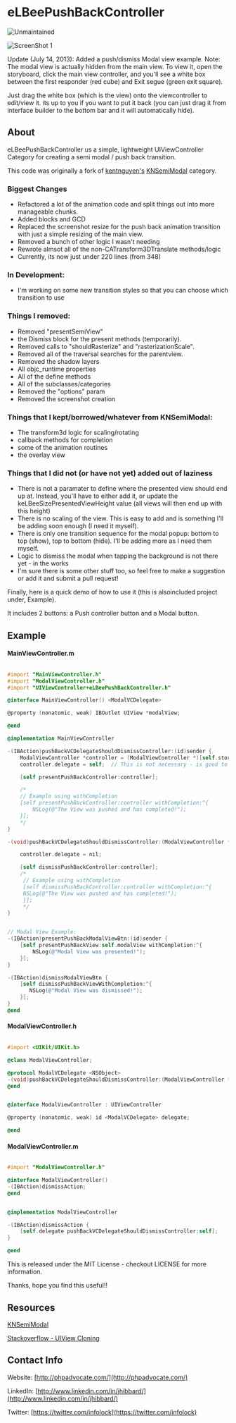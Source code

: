 eLBeePushBackController
=======================

![Unmaintained](https://img.shields.io/badge/%E2%9A%A0-unmaintained-red.svg?style=flat)


![ScreenShot 1](screenshot.png)


Update (July 14, 2013): Added a push/dismiss Modal view example.
Note: The modal view is actually hidden from the main view.  To view it, open the storyboard, click the main view 
controller, and you'll see a white box between the first responder (red cube) and Exit segue (green exit square).  

Just drag the white box (which is the view) onto the viewcontroller to edit/view it.  its up to you if you want to put 
it back (you can just drag it from interface builder to the bottom bar and it will automatically hide).


## About

eLBeePushBackController us a simple, lightweight UIViewController Category for creating a semi modal / push back transition.  

This code was originally a fork of [kentnguyen's](https://github.com/kentnguyen) [KNSemiModal](https://github.com/kentnguyen/KNSemiModalViewController) category.  

### Biggest Changes

* Refactored a lot of the animation code and split things out into more manageable chunks.
* Added blocks and GCD
* Replaced the screenshot resize for the push back animation transition with just a simple resizing of the main view.
* Removed a bunch of other logic I wasn't needing
* Rewrote almsot all of the non-CATransform3DTranslate methods/logic
* Currently, its now just under 220 lines (from 348)


### In Development:
* I'm working on some new transition styles so that you can choose which transition to use

### Things I removed:
* Removed "presentSemiView"
* the Dismiss block for the present methods (temporarily).
* Removed calls to "shouldRasterize" and "rasterizationScale".
* Removed all of the traversal searches for the parentview.
* Removed the shadow layers
* All objc_runtime properties
* All of the define methods
* All of the subclasses/categories
* Removed the "options" param
* Removed the screenshot creation

### Things that I kept/borrowed/whatever from KNSemiModal:
* The transform3d logic for scaling/rotating
* callback methods for completion
* some of the animation routines
* the overlay view


### Things that I did not (or have not yet) added out of laziness
* There is not a paramater to define where the presented view should end up at.  Instead, you'll have to either add it, or update the keLBeeSizePresentedViewHeight value (all views will then end up with this height)
* There is no scaling of the view.  This is easy to add and is something I'll be adding soon enough (I need it myself).
* There is only one transition sequence for the modal popup: bottom to top (show), top to bottom (hide).  I'll be adding more as I need them myself.
* Logic to dismiss the modal when tapping the background is not there yet - in the works
* I'm sure there is some other stuff too, so feel free to make a suggestion or add it and submit a pull request!

Finally, here is a quick demo of how to use it (this is alsoincluded project under, Example).  

It includes 2 buttons: a Push controller button and a Modal button.

## Example

#### MainViewController.m
```objective-c

#import "MainViewController.h"
#import "ModalViewController.h"
#import "UIViewController+eLBeePushBackController.h"

@interface MainViewController() <ModalVCDelegate>

@property (nonatomic, weak) IBOutlet UIView *modalView;

@end

@implementation MainViewController

-(IBAction)pushBackVCDelegateShouldDismissController:(id)sender {
    ModalViewController *controller = (ModalViewController *)[self.storyboard instantiateViewControllerWithIdentifier:@"ModalViewControllerSBID"];
    controller.delegate = self;  // This is not necessary - is good to just let your main view handle presenting/dismissing

    [self presentPushBackController:controller];

    /*
    // Example using withCompletion
    [self presentPushBackController:controller withCompletion:^{
        NSLog(@"The View was pushed and has completed!");
    }];
    */
}

-(void)pushBackVCDelegateShouldDismissController:(ModalViewController *)controller {

    controller.delegate = nil;

    [self dismissPushBackController:controller];
    /*
     // Example using withCompletion
     [self dismissPushBackController:controller withCompletion:^{
     NSLog(@"The View was pushed and has completed!");
     }];
     */
}


// Modal View Example:
-(IBAction)presentPushBackModalViewBtn:(id)sender {
    [self presentPushBackView:self.modalView withCompletion:^{
        NSLog(@"Modal View was presented!");
    }];
}

-(IBAction)dismissModalViewBtn {
    [self dismissPushBackViewWithCompletion:^{
       NSLog(@"Modal View was dismissed!");
    }];
}
@end

```

#### ModalViewController.h
```objective-c

#import <UIKit/UIKit.h>

@class ModalViewController;

@protocol ModalVCDelegate <NSObject>
-(void)pushBackVCDelegateShouldDismissController:(ModalViewController *)controller;
@end


@interface ModalViewController : UIViewController

@property (nonatomic, weak) id <ModalVCDelegate> delegate;

@end


```


#### ModalViewController.m
```objective-c

#import "ModalViewController.h"

@interface ModalViewController()
-(IBAction)dismissAction;
@end


@implementation ModalViewController

-(IBAction)dismissAction {
    [self.delegate pushBackVCDelegateShouldDismissController:self];
}

@end
```

This is released under the MIT License - checkout LICENSE for more information.

Thanks, hope you find this useful!!


## Resources
[KNSemiModal](https://github.com/kentnguyen/KNSemiModalViewController)

[Stackoverflow - UIView Cloning](http://stackoverflow.com/a/13664732)


## Contact Info

Website: [http://phpadvocate.com/](http://phpadvocate.com/)

LinkedIn: [http://www.linkedin.com/in/jhibbard/](http://www.linkedin.com/in/jhibbard/)

Twitter: [https://twitter.com/infolock](https://twitter.com/infolock)
